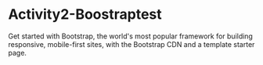 # Activity2-Boostraptest
Get started with Bootstrap, the world's most popular framework for building responsive, mobile-first sites, with the Bootstrap CDN and a template starter page.
